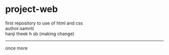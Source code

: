 # project-web
 first repository to use of html and css
 <br>
 author:samriti
 <br>
hanji theek h sb (making change)
<hr>
once more

